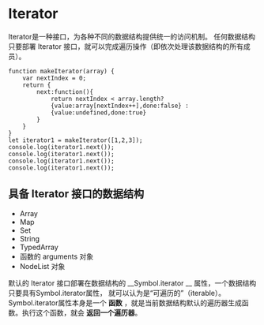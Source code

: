 # Iterator
Iterator是一种接口，为各种不同的数据结构提供统一的访问机制。
任何数据结构只要部署 Iterator 接口，就可以完成遍历操作（即依次处理该数据结构的所有成员）。
```
function makeIterator(array) {
    var nextIndex = 0;
    return {
        next:function(){
            return nextIndex < array.length?
            {value:array[nextIndex++],done:false} :
            {value:undefined,done:true}
        }
    }
}
let iterator1 = makeIterator([1,2,3]);
console.log(iterator1.next());
console.log(iterator1.next());
console.log(iterator1.next());
console.log(iterator1.next());
```

## 具备 Iterator 接口的数据结构
* Array
* Map
* Set
* String
* TypedArray
* 函数的 arguments 对象
* NodeList 对象

默认的 Iterator 接口部署在数据结构的 __Symbol.iterator __ 属性，一个数据结构只要具有Symbol.iterator属性，
就可以认为是“可遍历的”（iterable）。
Symbol.iterator属性本身是一个 __函数__ ，就是当前数据结构默认的遍历器生成函数。执行这个函数，就会 __返回一个遍历器__。




